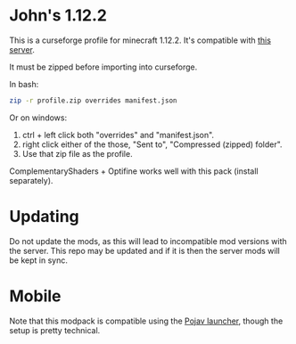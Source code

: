 # John's 1.12.2

This is a curseforge profile for minecraft 1.12.2. It's compatible with [this server](https://github.com/jagprog5/modpack-server).

It must be zipped before importing into curseforge.

In bash:
```bash
zip -r profile.zip overrides manifest.json
```

Or on windows:

1. ctrl + left click both "overrides" and "manifest.json".
2. right click either of the those, "Sent to", "Compressed (zipped) folder".
3. Use that zip file as the profile.

ComplementaryShaders + Optifine works well with this pack (install separately).

# Updating

Do not update the mods, as this will lead to incompatible mod versions with the
server. This repo may be updated and if it is then the server mods will be kept in sync.

# Mobile

Note that this modpack is compatible using the [Pojav launcher](https://github.com/PojavLauncherTeam/PojavLauncher), though the setup is pretty technical.

